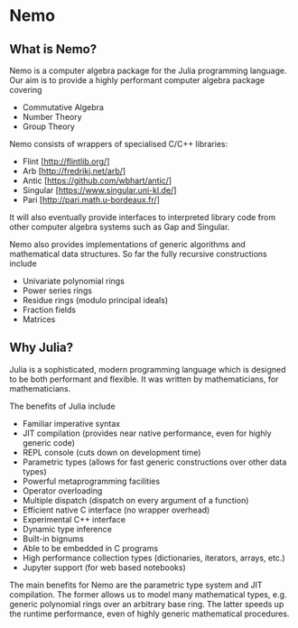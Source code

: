 # Nemo

## What is Nemo?

Nemo is a computer algebra package for the Julia programming language. Our aim is to provide a highly
performant computer algebra package covering

  - Commutative Algebra
  - Number Theory
  - Group Theory

Nemo consists of wrappers of specialised C/C++ libraries:

  - Flint    [http://flintlib.org/]
  - Arb      [http://fredrikj.net/arb/]
  - Antic    [https://github.com/wbhart/antic/]
  - Singular [https://www.singular.uni-kl.de/]
  - Pari     [http://pari.math.u-bordeaux.fr/]

It will also eventually provide interfaces to interpreted library code from other computer algebra
systems such as Gap and Singular.

Nemo also provides implementations of generic algorithms and mathematical data structures. So far the
fully recursive constructions include

  - Univariate polynomial rings
  - Power series rings
  - Residue rings (modulo principal ideals)
  - Fraction fields
  - Matrices

## Why Julia?

Julia is a sophisticated, modern programming language which is designed to be both performant and
flexible. It was written by mathematicians, for mathematicians.

The benefits of Julia include

  - Familiar imperative syntax
  - JIT compilation (provides near native performance, even for highly generic code)
  - REPL console (cuts down on development time)
  - Parametric types (allows for fast generic constructions over other data types)
  - Powerful metaprogramming facilities
  - Operator overloading
  - Multiple dispatch (dispatch on every argument of a function)
  - Efficient native C interface (no wrapper overhead)
  - Experimental C++ interface
  - Dynamic type inference
  - Built-in bignums
  - Able to be embedded in C programs
  - High performance collection types (dictionaries, iterators, arrays, etc.)
  - Jupyter support (for web based notebooks)

The main benefits for Nemo are the parametric type system and JIT compilation. The former allows us to
model many mathematical types, e.g. generic polynomial rings over an arbitrary base ring. The latter
speeds up the runtime performance, even of highly generic mathematical procedures.
